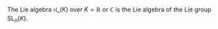The Lie algebra $\mathfrak{sl_n}(K)$ over $K=\mathbb{R}$ or $\mathbb{C}$ is the Lie algebra of the Lie group $\mathop{\mathrm{SL}}_n(K)$.
